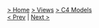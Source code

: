 [> Home](../README.md) [> Views](../README.md)  [> C4 Models](README.md)  
[< Prev](../README.md)  |  [Next >]()
